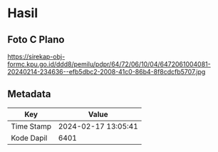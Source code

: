 # Hasil

## Foto C Plano

https://sirekap-obj-formc.kpu.go.id/ddd8/pemilu/pdpr/64/72/06/10/04/6472061004081-20240214-234636--efb5dbc2-2008-41c0-86b4-8f8cdcfb5707.jpg


## Metadata

| Key        | Value               |
| ---------- | ------------------- |
| Time Stamp | 2024-02-17 13:05:41 |
| Kode Dapil | 6401                |



